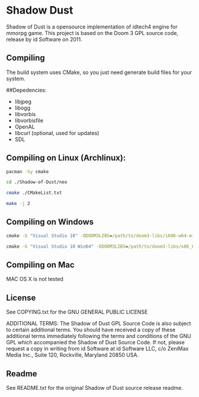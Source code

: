 # Shadow Dust
Shadow of Dust is a opensource implementation of idtech4 engine for mmorpg game. This project is based on the Doom 3 GPL source code, release by id Software on 2011.

## Compiling
The build system uses CMake, so you just need generate build files for your system.

##Depedencies:
* libjpeg
* libogg
* libvorbis
* libvorbisfile
* OpenAL
* libcurl (optional, used for updates)
* SDL


## Compiling on Linux (Archlinux):
```bash
pacman -Sy cmake
```
```bash
cd ./Shadow-of-Dust/neo
```
```bash
cmake ./CMakeList.txt
```
```bash
make -j 2
```
## Compiling on Windows
```cmd
cmake -G "Visual Studio 10" -DDOOM3LIBS=/path/to/doom3-libs/i686-w64-mingw32 /path/to/repository/neo
```
```cmd
cmake -G "Visual Studio 10 Win64" -DDOOM3LIBS=/path/to/doom3-libs/x86_64-w64-mingw32 /path/to/repository/neo
```

## Compiling on Mac
MAC OS X is not tested

## License
See COPYING.txt for the GNU GENERAL PUBLIC LICENSE

ADDITIONAL TERMS:  The Shadow of Dust GPL Source Code is also subject to certain additional terms. You should have received a copy of these additional terms immediately following the terms and conditions of the 
GNU GPL which accompanied the Shadow of Dust Source Code.  If not, please request a copy in writing from id Software at id Software LLC, c/o ZeniMax Media Inc., Suite 120, Rockville, Maryland 20850 USA.

## Readme
See README.txt for the original Shadow of Dust source release readme.
